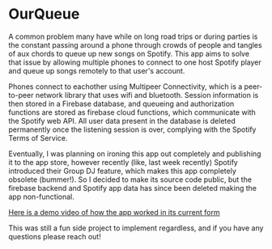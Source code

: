 # OurQueue

A common problem many have while on long road trips or during parties is the constant passing around a phone through crowds of people and tangles of aux chords to queue up new songs on Spotify. This app aims to solve that issue by allowing multiple phones to connect to one host Spotify player and queue up songs remotely to that user's account. 

Phones connect to eachother using Multipeer Connectivity, which is a peer-to-peer network library that uses wifi and bluetooth. Session information is then stored in a Firebase database, and queueing and authorization functions are stored as firebase cloud functions, which communicate with the Spotify web API. All user data present in the database is deleted permanently once the listening session is over, complying with the Spotify Terms of Service.

Eventually, I was planning on ironing this app out completely and publishing it to the app store, however recently (like, last week recently) Spotify introduced their Group DJ feature, which makes this app completely obsolete (bummer!). So I decided to make its source code public, but the firebase backend and Spotify app data has since been deleted making the app non-functional. 

[Here is a demo video of how the app worked in its current form](https://www.youtube.com/watch?v=_xGXkWIehlo)

This was still a fun side project to implement regardless, and if you have any questions please reach out!

